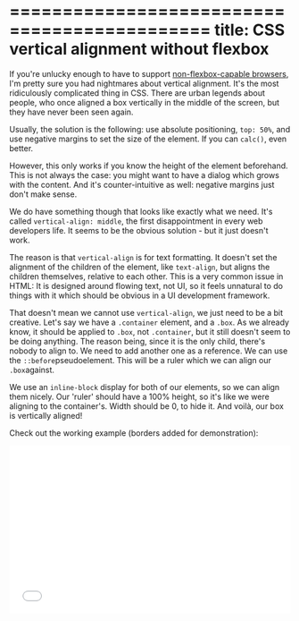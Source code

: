 =============================================
title: CSS vertical alignment without flexbox 
=============================================

If you're unlucky enough to have to support [non-flexbox-capable browsers][1],
I'm pretty sure you had nightmares about vertical alignment. It's the most
ridiculously complicated thing in CSS. There are urban legends about people,
who once aligned a box vertically in the middle of the screen, but they have
never been seen again. 

<!--  TEASER -->

Usually, the solution is the following: use absolute positioning, `top: 50%`,
and use negative margins to set the size of the element. If you can `calc()`, 
even better. 

However, this only works if you know the height of the element beforehand. 
This is not always the case: you might want to have a dialog which grows with
the content. And it's counter-intuitive as well: negative margins just don't make sense. 

We do have something though that looks like exactly what we need. It's called
`vertical-align: middle`, the first disappointment in every web developers life. 
It seems to be the obvious solution - but it just doesn't work. 

The reason is that `vertical-align` is for text formatting. It doesn't set the alignment 
of the children of the element, like `text-align`, but aligns the children themselves, 
relative to each other. This is a very common issue
in HTML: It is designed around flowing text, not UI, so it feels unnatural 
to do things with it which should be obvious in a UI development framework. 

That doesn't mean we cannot use `vertical-align`, we just need to be a bit creative. 
Let's say we have a `.container` element, and a `.box`. As we already know, it should be applied 
to `.box`, not `.container`, but it still doesn't seem to be doing anything. The reason being, 
since it is the only child, there's nobody to align to. We need to add another one as a reference. 
We can use the `::before`pseudoelement. This will be a ruler which we can align our `.box`against. 

We use an `inline-block` display for both of our elements, so
we can align them nicely. Our 'ruler' should have a 100% height, so it's like we were aligning 
to the container's. Width should be 0, to hide it. And voilà, our box is vertically aligned! 

Check out the working example (borders added for demonstration):

<iframe width="100%" height="300" src="//jsfiddle.net/hx00epqu/18/embedded/html,css,result/?accentColor=%237f262&menuColor=%23E5E5E&bodyColor=%23fff&fontColor=%23333" allowfullscreen="allowfullscreen" frameborder="0"></iframe>

[1]: http://caniuse.com/#feat=flexbox
